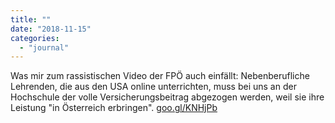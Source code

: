 ```yaml
---
title: ""
date: "2018-11-15"
categories: 
  - "journal"
---
```


Was mir zum rassistischen Video der FPÖ auch einfällt: Nebenberufliche Lehrenden, die aus den USA online unterrichten, muss bei uns an der Hochschule der volle Versicherungsbeitrag abgezogen werden, weil sie ihre Leistung "in Österreich erbringen". [goo.gl/KNHjPb](https://goo.gl/KNHjPb)
